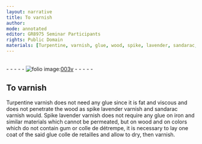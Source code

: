 ```yaml
---
layout: narrative
title: To varnish
author:
mode: annotated
editor: GR8975 Seminar Participants
rights: Public Domain
materials: [Turpentine, varnish, glue, wood, spike, lavender, sandarac, Spike, lavender, glue, iron, wood, colors, gum, colle, de, détrempe, glue, colle, de, retailles]
---
```


 <br/>- - - - - <a href="http://gallica.bnf.fr/ark:/12148/btv1b10500001g/f12.image"><img src="../assets/photo-icon.png" alt="folio image: " style="display:inline-block; margin-bottom:-3px;"/>003v</a> - - - - - <br/> 
## To varnish

 
 <span class="activity"></span>  <span class="material">Turpentine varnish</span> does not need any <span class="material">glue</span> since it is fat and viscous and does not penetrate the <span class="material">wood</span> as <span class="material_format"><span class="material">spike lavender</span> varnish</span> and <span class="material_format"><span class="material">sandarac</span> varnish</span> would. <span class="material_format"><span class="material">Spike lavender</span> varnish</span> does not require any <span class="material">glue</span> on <span class="material">iron</span> and similar materials which cannot be permeated, but on <span class="material">wood</span> and on <span class="material">colors</span> which do not contain <span class="material">gum</span> or <span class="material"><span class="foreign">colle de détrempe</span></span>, it is necessary to lay one coat of the said <span class="material">glue <span class="foreign">colle de retailles</span></span> and allow to dry, then varnish.  
 